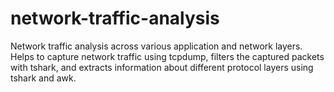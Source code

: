 # network-traffic-analysis
Network traffic analysis across various application and network layers. Helps to capture network traffic using tcpdump, filters the captured packets with tshark, and extracts information about different protocol layers using tshark and awk.
